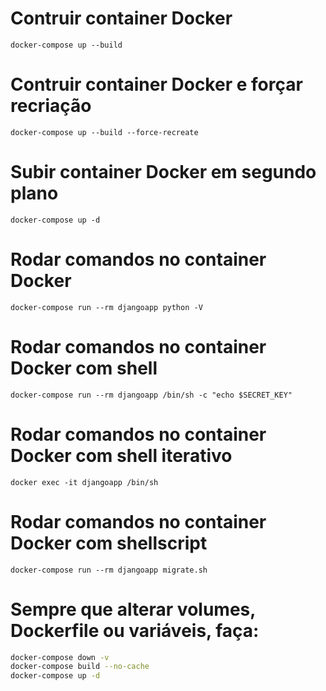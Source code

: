 # Contruir container Docker
`docker-compose up --build`

# Contruir container Docker e forçar recriação
`docker-compose up --build --force-recreate`

# Subir container Docker em segundo plano
`docker-compose up -d`

# Rodar comandos no container Docker
`docker-compose run --rm djangoapp python -V`

# Rodar comandos no container Docker com shell
`docker-compose run --rm djangoapp /bin/sh -c "echo $SECRET_KEY"`

# Rodar comandos no container Docker com shell iterativo
`docker exec -it djangoapp /bin/sh`

# Rodar comandos no container Docker com shellscript
`docker-compose run --rm djangoapp migrate.sh`

# Sempre que alterar volumes, Dockerfile ou variáveis, faça:
```bash
docker-compose down -v
docker-compose build --no-cache
docker-compose up -d
```